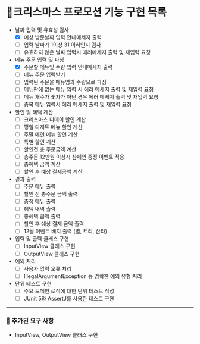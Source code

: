 # 🎄크리스마스 프로모션 기능 구현 목록

- 날짜 입력 및 유효성 검사
  - [x] 예상 방문날짜 입력 안내메세지 출력
  - [ ] 입력 날짜가 1이상 31 이하인지 검사
  - [ ] 유효하지 않은 날짜 입력시 에러메세지 출력 및 재입력 요청

- 메뉴 주문 입력 및 파싱  
  - [x] 주문할 메뉴및 수량 입력 안내메세지 출력  
  - [ ] 메뉴 주문 입력받기
  - [ ] 입력된 주문을 메뉴명과 수량으로 파싱
  - [ ] 메뉴판에 없는 메뉴 입력 시 에러 메세지 출력 및 재입력 요청
  - [ ] 메뉴 개수가 숫자가 아닌 경우 에러 메세지 출력 및 재입력 요청
  - [ ] 중복 메뉴 입력시 에러 메세지 출력 및 재입력 요청

- 할인 및 혜택 계산
  - [ ] 크리스마스 디데이 할인 계산
  - [ ] 평일 디저트 메뉴 할인 계산
  - [ ] 주말 메인 메뉴 할인 계산
  - [ ] 특별 할인 계산
  - [ ] 할인전 총 주문금액 계산
  - [ ] 총주문 12만원 이상시 샴페인 증정 이벤트 적용
  - [ ] 총혜택 금액 계산
  - [ ] 할인 후 예상 결제금액 계산

- 결과 출력
  - [ ] 주문 메뉴 출력
  - [ ] 할인 전 총주문 금액 출력
  - [ ] 증정 메뉴 출력
  - [ ] 혜택 내역 출력
  - [ ] 총혜택 금액 출력
  - [ ] 할인 후 예상 결제 금액 출력
  - [ ] 12월 이벤트 배지 출력 (별, 트리, 산타)

- 입력 및 출력 클래스 구현
  - [ ] InputView 클래스 구현
  - [ ] OutputView 클래스 구현

- 예외 처리
  - [ ] 사용자 입력 오류 처리
  - [ ] IllegalArgumentException 등 명확한 예외 유형 처리

- 단위 테스트 구현
  - [ ] 주요 도메인 로직에 대한 단위 테스트 작성
  - [ ] JUnit 5와 AssertJ를 사용한 테스트 구현

---
### 📢 추가된 요구 사항
- InputView, OutputView 클래스 구현